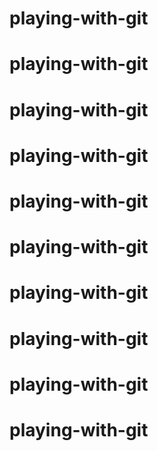 # playing-with-git
# playing-with-git
# playing-with-git
# playing-with-git
# playing-with-git
# playing-with-git
# playing-with-git
# playing-with-git
# playing-with-git
# playing-with-git
